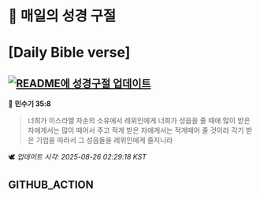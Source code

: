 # 🙏 매일의 성경 구절
# [Daily Bible verse]
## [![README에 성경구절 업데이트](https://github.com/DONGSUKA/first_test/actions/workflows/update-readme-bible.yml/badge.svg)](https://github.com/DONGSUKA/first_test/actions/workflows/update-readme-bible.yml)
<!-- START_BIBLE_VERSE -->
📖 **민수기 35:8**
> 너희가 이스라엘 자손의 소유에서 레위인에게 너희가 성읍을 줄 때에 많이 받은 자에게서는 많이 떼어서 주고 적게 받은 자에게서는 적게떼어 줄 것이라 각기 받은 기업을 따라서 그 성읍들을 레위인에게 줄지니라

🕊️ _업데이트 시각: 2025-08-26 02:29:18 KST_
  <!-- END_BIBLE_VERSE -->
## GITHUB_ACTION
